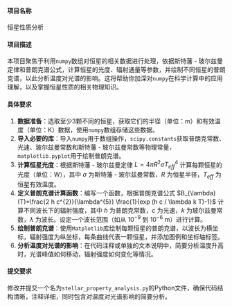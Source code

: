 #### 项目名称 
恒星性质分析 
#### 项目描述 
本项目聚焦于利用`numpy`数组对恒星的相关数据进行处理，依据斯特藩 - 玻尔兹曼定律和普朗克谱公式，计算恒星的光度、辐射通量等参数，并绘制不同恒星的普朗克谱，以此分析温度对光谱的影响。这将帮助你加深对`numpy`在科学计算中的应用理解，以及掌握恒星性质的相关物理知识。 
#### 具体要求 
1. **数据准备**：选取至少3颗不同的恒星，获取它们的半径（单位：m）和有效温度（单位：K）数据，使用`numpy`数组存储这些数据。 
2. **导入必要的库**：导入`numpy`用于数组操作，`scipy.constants`获取普朗克常数、光速、玻尔兹曼常数和斯特藩 - 玻尔兹曼常数等物理常量，`matplotlib.pyplot`用于绘制普朗克谱。 
3. **计算恒星光度**：根据斯特藩 - 玻尔兹曼定律 $L = 4 \pi R^{2} \sigma T_{eff }^{4}$ 计算每颗恒星的光度（单位：W），其中 $\sigma$ 为斯特藩 - 玻尔兹曼常数，$R$ 为恒星半径，$T_{eff}$ 为恒星有效温度。 
4. **定义普朗克谱计算函数**：编写一个函数，根据普朗克谱公式 $B_{\lambda}(T)=\frac{2 h c^{2}}{\lambda^{5}} \frac{1}{exp (h c / \lambda k T)-1}$ 计算不同波长下的辐射强度，其中 $h$ 为普朗克常数，$c$ 为光速，$k$ 为玻尔兹曼常数，$\lambda$ 为波长。设定一个波长范围（如从 $10^{-9}$ 到 $10^{-6}$ m）进行计算。 
5. **绘制普朗克谱**：使用`Matplotlib`库绘制每颗恒星的普朗克谱，以波长为横坐标，辐射强度为纵坐标，每条曲线代表一颗恒星，并添加图例和坐标轴标签。 
6. **分析温度对光谱的影响**：在代码注释或单独的文本说明中，简要分析温度升高时，光谱峰值如何移动，辐射强度如何变化等情况。 
#### 提交要求 
修改并提交一个名为`stellar_property_analysis.py`的Python文件，确保代码结构清晰，注释详细，同时包含对温度对光谱影响的简要分析。
